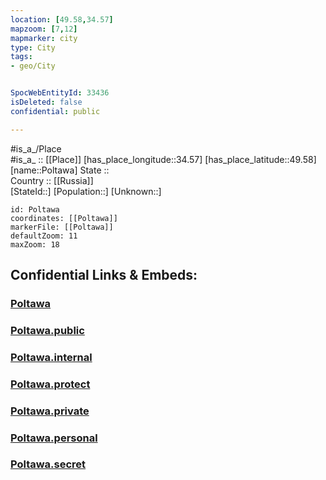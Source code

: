 ```yaml
---
location: [49.58,34.57] 
mapzoom: [7,12] 
mapmarker: city 
type: City
tags:
- geo/City


SpocWebEntityId: 33436
isDeleted: false
confidential: public

---
```

#is_a_/Place  
#is_a_ :: [[Place]] 
[has_place_longitude::34.57] 
[has_place_latitude::49.58] 
[name::Poltawa] 
State ::  
Country :: [[Russia]]  
[StateId::] 
[Population::] 
[Unknown::] 


```leaflet
id: Poltawa
coordinates: [[Poltawa]] 
markerFile: [[Poltawa]] 
defaultZoom: 11 
maxZoom: 18
```


## Confidential Links & Embeds: 

### [Poltawa](/_Standards/Earth/Continent/Europe/Europe~East/Ukraine/Regions~Ukraine/Poltava/City/Poltawa.md) 

### [Poltawa.public](/_public/Earth/Continent/Europe/Europe~East/Ukraine/Regions~Ukraine/Poltava/City/Poltawa.public.md) 

### [Poltawa.internal](/_internal/Earth/Continent/Europe/Europe~East/Ukraine/Regions~Ukraine/Poltava/City/Poltawa.internal.md) 

### [Poltawa.protect](/_protect/Earth/Continent/Europe/Europe~East/Ukraine/Regions~Ukraine/Poltava/City/Poltawa.protect.md) 

### [Poltawa.private](/_private/Earth/Continent/Europe/Europe~East/Ukraine/Regions~Ukraine/Poltava/City/Poltawa.private.md) 

### [Poltawa.personal](/_personal/Earth/Continent/Europe/Europe~East/Ukraine/Regions~Ukraine/Poltava/City/Poltawa.personal.md) 

### [Poltawa.secret](/_secret/Earth/Continent/Europe/Europe~East/Ukraine/Regions~Ukraine/Poltava/City/Poltawa.secret.md)

